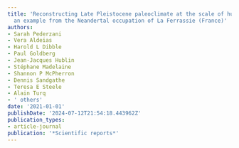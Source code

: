 ```yaml
---
title: 'Reconstructing Late Pleistocene paleoclimate at the scale of human behavior:
  an example from the Neandertal occupation of La Ferrassie (France)'
authors:
- Sarah Pederzani
- Vera Aldeias
- Harold L Dibble
- Paul Goldberg
- Jean-Jacques Hublin
- Stéphane Madelaine
- Shannon P McPherron
- Dennis Sandgathe
- Teresa E Steele
- Alain Turq
- ' others'
date: '2021-01-01'
publishDate: '2024-07-12T21:54:18.443962Z'
publication_types:
- article-journal
publication: '*Scientific reports*'
---
```

